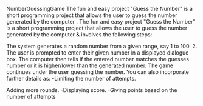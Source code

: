 NumberGuessingGame
The fun and easy project "Guess the Number" is a short programming project that allows the user to guess the number generated by the computer . The fun and easy project "Guess the Number" is a short programming project that allows the user to guess the number generated by the computer & involves the following steps:

The system generates a random number from a given range, say 1 to 100. 2. The user is prompted to enter their given number in a displayed dialogue box.
The computer then tells if the entered number matches the guesses number or it is higher/lower than the generated number.
The game continues under the user guessing the number.
You can also incorporate further details as: -Limiting the number of attempts.

Adding more rounds. -Displaying score. -Giving points based on the number of attempts
